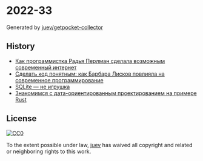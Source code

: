 # 2022-33

Generated by [juev/getpocket-collector](https://github.com/juev/getpocket-collector)

## History

- [Как программистка Радья Перлман сделала возможным современный интернет](https://forbes.ru/forbes-woman/438545-kak-programmistka-rad-a-perlman-sdelala-vozmoznym-sovremennyj-internet)
- [Сделать код понятным: как Барбара Лисков повлияла на современное программирование](https://forbes.ru/forbes-woman/473853-sdelat-kod-ponatnym-kak-barbara-liskov-povliala-na-sovremennoe-programmirovanie)
- [SQLite — не игрушка](https://habr.com/ru/post/547448)
- [Знакомимся с дата-ориентированным проектированием на примере Rust](https://habr.com/ru/company/timeweb/blog/683386)

## License

[![CC0](https://mirrors.creativecommons.org/presskit/buttons/88x31/svg/cc-zero.svg)](https://creativecommons.org/publicdomain/zero/1.0/)

To the extent possible under law, [juev](https://github.com/juev) has waived all copyright and related or neighboring rights to this work.
